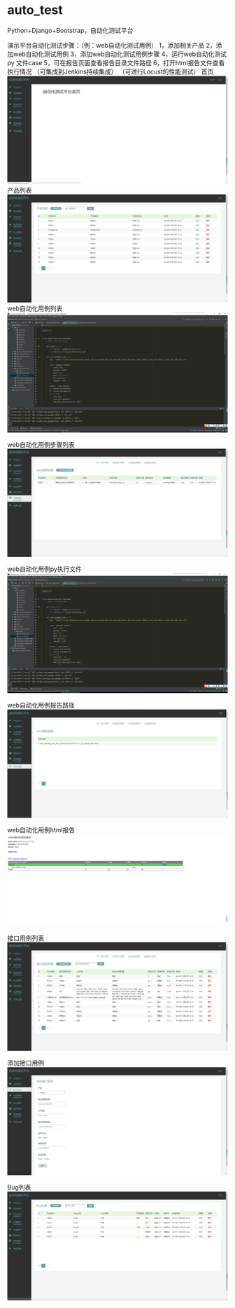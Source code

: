# auto_test
Python+Django+Bootstrap，自动化测试平台

演示平台自动化测试步骤：（例：web自动化测试用例）
1，添加相关产品
2，添加web自动化测试用例
3，添加web自动化测试用例步骤
4，运行web自动化测试py 文件case
5，可在报告页面查看报告目录文件路径
6，打开html报告文件查看执行情况
（可集成到Jenkins持续集成）
（可进行Locust的性能测试）
首页
![home](https://github.com/kyrie-Kuang/auto_test/blob/master/home.png)
产品列表
![product](https://github.com/kyrie-Kuang/auto_test/blob/master/product.png)
web自动化用例列表
![product](https://github.com/kyrie-Kuang/auto_test/blob/master/web_case.png)

web自动化用例步骤列表
![product](https://github.com/kyrie-Kuang/auto_test/blob/master/web_step.png)

web自动化用例py执行文件
![product](https://github.com/kyrie-Kuang/auto_test/blob/master/web_case.png)

web自动化用例报告路径
![product](https://github.com/kyrie-Kuang/auto_test/blob/master/web_report.png)

web自动化用例html报告
![product](https://github.com/kyrie-Kuang/auto_test/blob/master/web_html.png)


接口用例列表
![apitest](https://github.com/kyrie-Kuang/auto_test/blob/master/api_test.png)

添加接口用例
![add_apitest](https://github.com/kyrie-Kuang/auto_test/blob/master/add_apitest.png)

Bug列表
![bug_l](https://github.com/kyrie-Kuang/auto_test/blob/master/bug_l.png)


